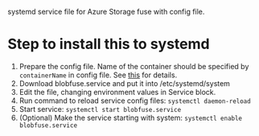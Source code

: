 systemd service file for Azure Storage fuse with config file.

# Step to install this to systemd
1. Prepare the config file. Name of the container should be specified by `containerName` in config file. See [this](https://docs.microsoft.com/en-us/azure/storage/blobs/storage-how-to-mount-container-linux) for details.
2. Download blobfuse.service and put it into /etc/systemd/system
3. Edit the file, changing environment values in Service block.
4. Run command to reload service config files: `systemctl daemon-reload`
5. Start service: `systemctl start blobfuse.service`
6. (Optional) Make the service starting with system: `systemctl enable blobfuse.service`
